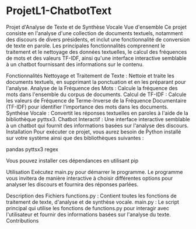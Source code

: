 # ProjetL1-ChatbotText

Projet d'Analyse de Texte et de Synthèse Vocale
Vue d'ensemble
Ce projet consiste en l'analyse d'une collection de documents textuels, notamment des discours de divers présidents, et inclut une fonctionnalité de conversion de texte en parole. Les principales fonctionnalités comprennent le traitement et le nettoyage des données textuelles, le calcul des fréquences de mots et des valeurs TF-IDF, ainsi qu'une interface interactive semblable à un chatbot fournissant des informations sur le contenu.

Fonctionnalités
Nettoyage et Traitement de Texte : Nettoie et traite les documents textuels, en supprimant la ponctuation et en les préparant pour l'analyse.
Analyse de la Fréquence des Mots : Calcule la fréquence des mots dans l'ensemble du corpus de documents.
Calcul de TF-IDF : Calcule les valeurs de Fréquence de Terme-Inverse de la Fréquence Documentaire (TF-IDF) pour identifier l'importance des mots dans les documents.
Synthèse Vocale : Convertit les réponses textuelles en paroles à l'aide de la bibliothèque pyttsx3.
Chatbot Interactif : Une interface interactive semblable à un chatbot qui fournit des informations basées sur l'analyse des discours.
Installation
Pour exécuter ce projet, vous aurez besoin de Python installé sur votre système ainsi que des bibliothèques suivantes :

pandas
pyttsx3
regex

Vous pouvez installer ces dépendances en utilisant pip

Utilisation
Exécutez main.py pour démarrer le programme. Le programme vous invitera de manière interactive à choisir différentes options pour analyser les discours et fournira des réponses parlées.

Description des Fichiers
functions.py : Contient toutes les fonctions de traitement de texte, d'analyse et de synthèse vocale.
main.py : Le script principal qui utilise les fonctions de functions.py pour interagir avec l'utilisateur et fournir des informations basées sur l'analyse du texte.
Contributions
